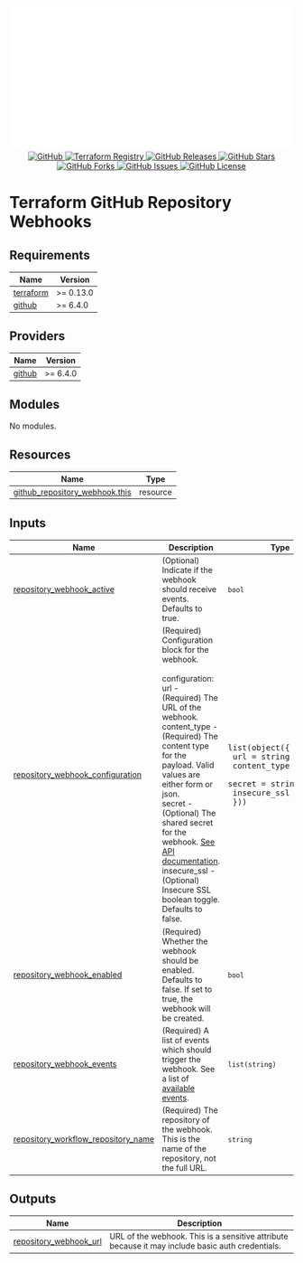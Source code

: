 <div align="center">
  <img src="https://raw.githubusercontent.com/IbdaaiCloud/terraform-github-repository-webhooks/refs/heads/main/.github/assets/img/header.svg" alt="IbdaaiCloud" />
</div>

<div align="center">
  <a href="https://github.com/IbdaaiCloud/terraform-github-repository-webhooks">
    <img src="https://img.shields.io/badge/github-%23181717.svg?style=for-the-badge&logo=github&logoColor=white" alt="GitHub"/>
  </a>
  <a href="https://registry.terraform.io/modules/IbdaaiCloud/repository-webhooks/github/latest">
    <img src="https://img.shields.io/github/v/release/IbdaaiCloud/terraform-github-repository-webhooks?color=blue&label=terraform&logo=terraform&style=for-the-badge" alt="Terraform Registry"/>
  </a>
  <a href="https://github.com/IbdaaiCloud/terraform-github-repository-webhooks/releases">
    <img src="https://img.shields.io/github/v/release/IbdaaiCloud/terraform-github-repository-webhooks?include_prereleases&sort=date&style=for-the-badge" alt="GitHub Releases"/>
  </a>
  <a href="https://github.com/IbdaaiCloud/terraform-github-repository-webhooks/stargazers">
    <img src="https://img.shields.io/github/stars/IbdaaiCloud/terraform-github-repository-webhooks.svg?style=for-the-badge" alt="GitHub Stars"/>
  </a>
  <a href="https://github.com/IbdaaiCloud/terraform-github-repository-webhooks/forks">
    <img src="https://img.shields.io/github/forks/IbdaaiCloud/terraform-github-repository-webhooks.svg?style=for-the-badge" alt="GitHub Forks"/>
  </a>
  <a href="https://github.com/IbdaaiCloud/terraform-github-repository-webhooks/issues">
    <img src="https://img.shields.io/github/issues/IbdaaiCloud/terraform-github-repository-webhooks.svg?style=for-the-badge" alt="GitHub Issues"/>
  </a>
  <a href="LICENSE">
    <img src="https://img.shields.io/github/license/IbdaaiCloud/terraform-github-repository-webhooks.svg?style=for-the-badge" alt="GitHub License"/>
  </a>
</div>

# Terraform GitHub Repository Webhooks

<!-- BEGIN_TF_DOCS -->
## Requirements

| Name | Version |
|------|---------|
| <a name="requirement_terraform"></a> [terraform](#requirement\_terraform) | >= 0.13.0 |
| <a name="requirement_github"></a> [github](#requirement\_github) | >= 6.4.0 |

## Providers

| Name | Version |
|------|---------|
| <a name="provider_github"></a> [github](#provider\_github) | >= 6.4.0 |

## Modules

No modules.

## Resources

| Name | Type |
|------|------|
| [github_repository_webhook.this](https://registry.terraform.io/providers/hashicorp/github/latest/docs/resources/repository_webhook) | resource |

## Inputs

| Name | Description | Type | Default | Required |
|------|-------------|------|---------|:--------:|
| <a name="input_repository_webhook_active"></a> [repository\_webhook\_active](#input\_repository\_webhook\_active) | (Optional) Indicate if the webhook should receive events. Defaults to true. | `bool` | `true` | no |
| <a name="input_repository_webhook_configuration"></a> [repository\_webhook\_configuration](#input\_repository\_webhook\_configuration) | (Required) Configuration block for the webhook.<br/><br/>  configuration:<br/>    url          - (Required) The URL of the webhook.<br/>    content\_type - (Required) The content type for the payload. Valid values are either form or json.<br/>    secret       - (Optional) The shared secret for the webhook. [See API documentation](https://developer.github.com/v3/repos/hooks/#create-a-hook).<br/>    insecure\_ssl - (Optional) Insecure SSL boolean toggle. Defaults to false. | <pre>list(object({<br/>    url          = string<br/>    content_type = string<br/>    secret       = string<br/>    insecure_ssl = bool<br/>  }))</pre> | n/a | yes |
| <a name="input_repository_webhook_enabled"></a> [repository\_webhook\_enabled](#input\_repository\_webhook\_enabled) | (Required) Whether the webhook should be enabled. Defaults to false. If set to true, the webhook will be created. | `bool` | `false` | no |
| <a name="input_repository_webhook_events"></a> [repository\_webhook\_events](#input\_repository\_webhook\_events) | (Required) A list of events which should trigger the webhook. See a list of [available events](https://developer.github.com/v3/activity/events/types/). | `list(string)` | n/a | yes |
| <a name="input_repository_workflow_repository_name"></a> [repository\_workflow\_repository\_name](#input\_repository\_workflow\_repository\_name) | (Required) The repository of the webhook. This is the name of the repository, not the full URL. | `string` | n/a | yes |

## Outputs

| Name | Description |
|------|-------------|
| <a name="output_repository_webhook_url"></a> [repository\_webhook\_url](#output\_repository\_webhook\_url) | URL of the webhook. This is a sensitive attribute because it may include basic auth credentials. |
<!-- END_TF_DOCS -->
